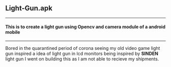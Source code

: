<H2> Light-Gun.apk </H2><hr>
<H4>This is to create a light gun using Opencv and camera module of a android mobile</H4>
<hr>
<p>Bored in the quarantined period of corona seeing my old video game light gun inspired a idea of light gun in lcd monitors being inspired by <b>SINDEN</b> light gun I went on building this as I am not able to recieve my shipments.
